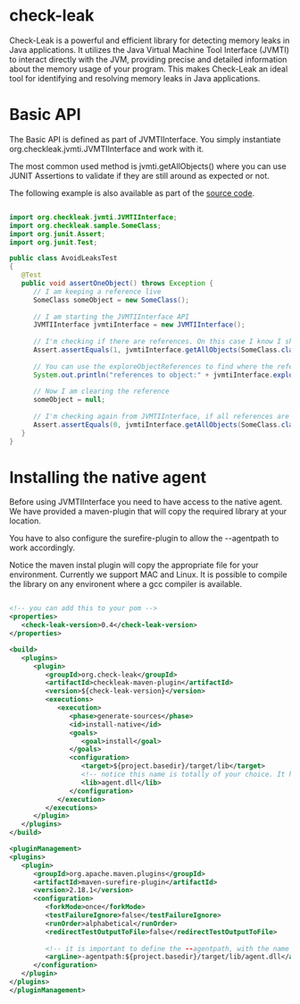 # check-leak
Check-Leak is a powerful and efficient library for detecting memory leaks in Java applications. It utilizes the Java Virtual Machine Tool Interface (JVMTI) to interact directly with the JVM, providing precise and detailed information about the memory usage of your program. This makes Check-Leak an ideal tool for identifying and resolving memory leaks in Java applications.

# Basic API

The Basic API is defined as part of JVMTIInterface. You simply instantiate org.checkleak.jvmti.JVMTIInterface and work with it.

The most common used method is jvmti.getAllObjects() where you can use JUNIT Assertions to validate if they are still around as expected or not.

The following example is also available as part of the [source code](https://github.com/check-leak/check-leak/tree/main/examples/junit-example).


```java

import org.checkleak.jvmti.JVMTIInterface;
import org.checkleak.sample.SomeClass;
import org.junit.Assert;
import org.junit.Test;

public class AvoidLeaksTest
{
   @Test
   public void assertOneObject() throws Exception {
      // I am keeping a reference live
      SomeClass someObject = new SomeClass();
      
      // I am starting the JVMTIInterface API
      JVMTIInterface jvmtiInterface = new JVMTIInterface();
      
      // I'm checking if there are references. On this case I know I should have one object live, so I'm checking for 1
      Assert.assertEquals(1, jvmtiInterface.getAllObjects(SomeClass.class).length);
      
      // You can use the exploreObjectReferences to find where the references are (in case they are not expected)
      System.out.println("references to object:" + jvmtiInterface.exploreObjectReferences(10, 10, true, someObject));
      
      // Now I am clearing the reference
      someObject = null;
      
      // I'm checking again from JVMTIInterface, if all references are gone. Notice that getAllObjects will force a garbage collection on every call
      Assert.assertEquals(0, jvmtiInterface.getAllObjects(SomeClass.class).length);
   }
}

```


# Installing the native agent
Before using JVMTIInterface you need to have access to the native agent. We have provided a maven-plugin that will copy the required library at your location.

You have to also configure the surefire-plugin to allow the --agentpath to work accordingly.

Notice the maven instal plugin will copy the appropriate file for your environment. Currently we support MAC and Linux. It is possible to compile the library on any environent where a gcc compiler is available.

````xml

<!-- you can add this to your pom -->
<properties>
   <check-leak-version>0.4</check-leak-version>
</properties>

<build>
   <plugins>
      <plugin>
         <groupId>org.check-leak</groupId>
         <artifactId>checkleak-maven-plugin</artifactId>
         <version>${check-leak-version}</version>
         <executions>
            <execution>
               <phase>generate-sources</phase>
               <id>install-native</id>
               <goals>
                  <goal>install</goal>
               </goals>
               <configuration>
                  <target>${project.basedir}/target/lib</target>
                  <!-- notice this name is totally of your choice. It has to match the name passed to the java argument -->
                  <lib>agent.dll</lib>
               </configuration>
            </execution>
         </executions>
      </plugin>
   </plugins>
</build>

<pluginManagement>
<plugins>
   <plugin>
      <groupId>org.apache.maven.plugins</groupId>
      <artifactId>maven-surefire-plugin</artifactId>
      <version>2.18.1</version>
      <configuration>
         <forkMode>once</forkMode>
         <testFailureIgnore>false</testFailureIgnore>
         <runOrder>alphabetical</runOrder>
         <redirectTestOutputToFile>false</redirectTestOutputToFile>
         
         <!-- it is important to define the --agentpath, with the name and location here matching the one of your choice on the install -->
         <argLine>-agentpath:${project.basedir}/target/lib/agent.dll</argLine>
      </configuration>
   </plugin>
</plugins>
</pluginManagement>

````